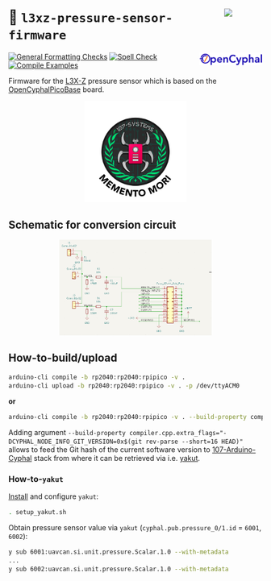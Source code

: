<a href="https://107-systems.org/"><img align="right" src="https://raw.githubusercontent.com/107-systems/.github/main/logo/107-systems.png" width="15%"></a>
:floppy_disk: `l3xz-pressure-sensor-firmware`
=============================================
<a href="https://opencyphal.org/"><img align="right" src="https://raw.githubusercontent.com/107-systems/.github/main/logo/opencyphal.svg" width="25%"></a>
[![General Formatting Checks](https://github.com/107-systems/l3xz-pressure-sensor-firmware/workflows/General%20Formatting%20Checks/badge.svg)](https://github.com/107-systems/l3xz-pressure-sensor-firmware/actions?workflow=General+Formatting+Checks)
[![Spell Check](https://github.com/107-systems/l3xz-pressure-sensor-firmware/workflows/Spell%20Check/badge.svg)](https://github.com/107-systems/l3xz-pressure-sensor-firmware/actions?workflow=Spell+Check)
[![Compile Examples](https://github.com/107-systems/l3xz-pressure-sensor-firmware/workflows/Compile/badge.svg)](https://github.com/107-systems/l3xz-pressure-sensor-firmware/actions?workflow=Compile)

Firmware for the [L3X-Z](https://github.com/107-systems/l3xz) pressure sensor which is based on the [OpenCyphalPicoBase](https://github.com/generationmake/OpenCyphalPicoBase) board.

<p align="center">
  <a href="https://github.com/107-systems/l3xz"><img src="https://raw.githubusercontent.com/107-systems/.github/main/logo/l3xz-logo-memento-mori-github.png" width="40%"></a>
</p>

## Schematic for conversion circuit
<p align="center">
  <img src="pressure-sensor-current-voltage-conversion.png" width="60%">
</p>

## How-to-build/upload
```bash
arduino-cli compile -b rp2040:rp2040:rpipico -v .
arduino-cli upload -b rp2040:rp2040:rpipico -v . -p /dev/ttyACM0
```
**or**
```bash
arduino-cli compile -b rp2040:rp2040:rpipico -v . --build-property compiler.cpp.extra_flags="-DCYPHAL_NODE_INFO_GIT_VERSION=0x$(git rev-parse --short=16 HEAD)"
```
Adding argument `--build-property compiler.cpp.extra_flags="-DCYPHAL_NODE_INFO_GIT_VERSION=0x$(git rev-parse --short=16 HEAD)"` allows to feed the Git hash of the current software version to [107-Arduino-Cyphal](https://github.com/107-systems/107-Arduino-Cyphal) stack from where it can be retrieved via i.e. [yakut](https://github.com/opencyphal/yakut).

### How-to-`yakut`
[Install](https://github.com/OpenCyphal/yakut) and configure `yakut`:
```bash
. setup_yakut.sh
```
Obtain pressure sensor value via `yakut` (`cyphal.pub.pressure_0/1.id` = `6001`, `6002`):
```bash
y sub 6001:uavcan.si.unit.pressure.Scalar.1.0 --with-metadata
...
y sub 6002:uavcan.si.unit.pressure.Scalar.1.0 --with-metadata
```

